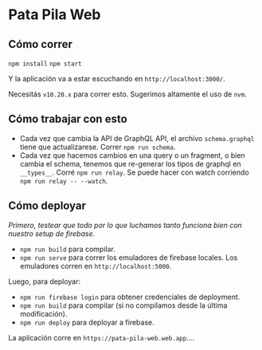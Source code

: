 # Pata Pila Web

## Cómo correr

`npm install`
`npm start`

Y la aplicación va a estar escuchando en `http://localhost:3000/`.

Necesitás `v10.20.x` para correr esto. Sugerimos altamente el uso de `nvm`.

## Cómo trabajar con esto

 * Cada vez que cambia la API de GraphQL API, el archivo `schema.graphql` tiene que actualizarese. Correr `npm run schema`.
 * Cada vez que hacemos cambios en una query o un fragment, o bien cambia el schema, tenemos que re-generar los tipos 
   de graphql en `__types__`. Corré `npm run relay`. Se puede hacer con watch corriendo `npm run relay -- --watch`.
 
## Cómo deployar

_Primero, testear que todo por lo que luchamos tanto funciona bien con nuestro setup de firebase._

 * `npm run build` para compilar.
 * `npm run serve` para correr los emuladores de firebase locales. Los emuladores corren en `http://localhost:5000`.

Luego, para deployar:

 * `npm run firebase login` para obtener credenciales de deployment.
 * `npm run build` para compilar (si no compilamos desde la última modificación).
 * `npm run deploy` para deployar a firebase.

La aplicación corre en `https://pata-pila-web.web.app`....
